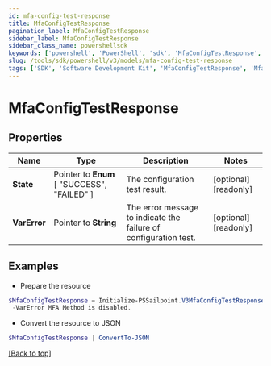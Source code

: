 ```yaml
---
id: mfa-config-test-response
title: MfaConfigTestResponse
pagination_label: MfaConfigTestResponse
sidebar_label: MfaConfigTestResponse
sidebar_class_name: powershellsdk
keywords: ['powershell', 'PowerShell', 'sdk', 'MfaConfigTestResponse', 'MfaConfigTestResponse'] 
slug: /tools/sdk/powershell/v3/models/mfa-config-test-response
tags: ['SDK', 'Software Development Kit', 'MfaConfigTestResponse', 'MfaConfigTestResponse']
---
```



# MfaConfigTestResponse

## Properties

Name | Type | Description | Notes
------------ | ------------- | ------------- | -------------
**State** |  Pointer to  **Enum** [  "SUCCESS",    "FAILED" ] | The configuration test result. | [optional] [readonly] 
**VarError** |  Pointer to **String** | The error message to indicate the failure of configuration test. | [optional] [readonly] 

## Examples

- Prepare the resource
```powershell
$MfaConfigTestResponse = Initialize-PSSailpoint.V3MfaConfigTestResponse  -State SUCCESS `
 -VarError MFA Method is disabled.
```

- Convert the resource to JSON
```powershell
$MfaConfigTestResponse | ConvertTo-JSON
```


[[Back to top]](#) 

